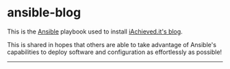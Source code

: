 # ansible-blog

This is the <a href="https://www.ansible.com/">Ansible</a> playbook used to install <a href="https://dev.iachieved.it/iachievedit">iAchieved.it's blog</a>.

This is shared in hopes that others are able to take advantage of Ansible's capabilities to deploy software and configuration as effortlessly as possible!

---


